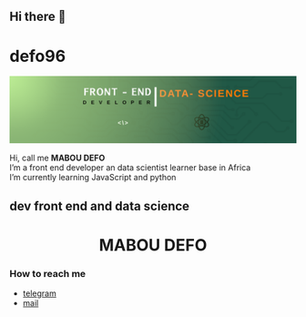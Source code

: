 ## Hi there 👋

<!--
**defo96/defo96** is a ✨ _special_ ✨ repository because its `README.md` (this file) appears on your GitHub profile.

Here are some ideas to get you started:

- 🔭 I’m currently working on ...
- 🌱 I’m currently learning ...
- 👯 I’m looking to collaborate on ...
- 🤔 I’m looking for help with ...
- 💬 Ask me about ...
- 📫 How to reach me: ...
- 😄 Pronouns: ...
- ⚡ Fun fact: ...
-->

# defo96

![La banniere du profil github de Zepoh](https://github.com/defo96/defo96/blob/main/Banniere_mabou_github.png)

Hi, call me  **MABOU DEFO**   
I’m a front end developer an data scientist learner base in Africa   
I’m currently learning JavaScript and python  

## dev front end and data science

 <h1 style="width: 100%; text-align: center;">  MABOU DEFO </h1>

### How to reach me
+ [telegram](https://t.me/mabou)  
+ [mail](sommetdefo3@gmail.com)

<!---
Zepoh/Zepoh is a ✨ special ✨ repository because its `README.md` (this file) appears on your GitHub profile.
You can click the Preview link to take a look at your changes.
--->

